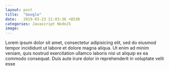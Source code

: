 ```yaml
---
layout: post
title:  "Google"
date:   2019-03-23 21:03:36 +0530
categories: Javascript NodeJS
image: 
---
```

Lorem ipsum dolor sit amet, consectetur adipisicing elit, sed do eiusmod tempor incididunt ut labore et dolore magna aliqua. Ut enim ad minim veniam, quis nostrud exercitation ullamco laboris nisi ut aliquip ex ea commodo consequat. Duis aute irure dolor in reprehenderit in voluptate velit esse
